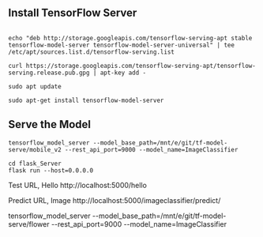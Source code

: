 ## Install TensorFlow Server

```console

echo "deb http://storage.googleapis.com/tensorflow-serving-apt stable tensorflow-model-server tensorflow-model-server-universal" | tee /etc/apt/sources.list.d/tensorflow-serving.list

curl https://storage.googleapis.com/tensorflow-serving-apt/tensorflow-serving.release.pub.gpg | apt-key add -

sudo apt update

sudo apt-get install tensorflow-model-server

```

## Serve the Model

```console
tensorflow_model_server --model_base_path=/mnt/e/git/tf-model-serve/mobile_v2 --rest_api_port=9000 --model_name=ImageClassifier

cd flask_Server
flask run --host=0.0.0.0
```

Test URL, Hello
http://localhost:5000/hello

Predict URL, Image
http://localhost:5000/imageclassifier/predict/

tensorflow_model_server --model_base_path=/mnt/e/git/tf-model-serve/flower --rest_api_port=9000 --model_name=ImageClassifier
